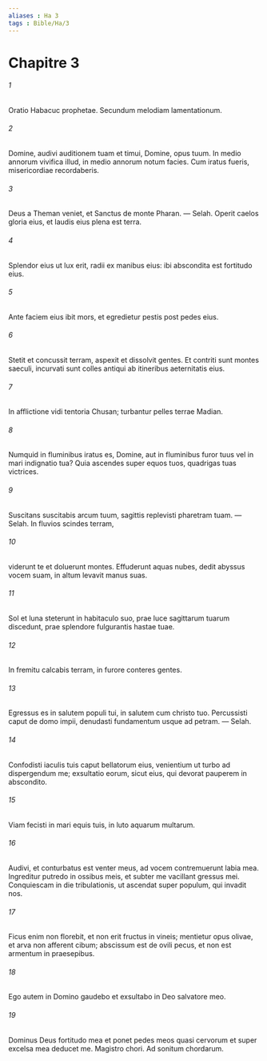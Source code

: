 ```yaml
---
aliases : Ha 3
tags : Bible/Ha/3
---
```


# Chapitre 3

###### 1
Oratio Habacuc prophetae. Secundum melodiam lamentationum.
###### 2
Domine, audivi auditionem tuam et timui, Domine, opus tuum. In medio annorum vivifica illud, in medio annorum notum facies. Cum iratus fueris, misericordiae recordaberis.
###### 3
Deus a Theman veniet, et Sanctus de monte Pharan. — Selah. Operit caelos gloria eius, et laudis eius plena est terra.
###### 4
Splendor eius ut lux erit, radii ex manibus eius: ibi abscondita est fortitudo eius.
###### 5
Ante faciem eius ibit mors, et egredietur pestis post pedes eius. 
###### 6
Stetit et concussit terram, aspexit et dissolvit gentes. Et contriti sunt montes saeculi, incurvati sunt colles antiqui ab itineribus aeternitatis eius.
###### 7
In afflictione vidi tentoria Chusan; turbantur pelles terrae Madian.
###### 8
Numquid in fluminibus iratus es, Domine, aut in fluminibus furor tuus vel in mari indignatio tua? Quia ascendes super equos tuos, quadrigas tuas victrices.
###### 9
Suscitans suscitabis arcum tuum, sagittis replevisti pharetram tuam. — Selah. In fluvios scindes terram,
###### 10
viderunt te et doluerunt montes. Effuderunt aquas nubes, dedit abyssus vocem suam, in altum levavit manus suas.
###### 11
Sol et luna steterunt in habitaculo suo, prae luce sagittarum tuarum discedunt, prae splendore fulgurantis hastae tuae.
###### 12
In fremitu calcabis terram, in furore conteres gentes.
###### 13
Egressus es in salutem populi tui, in salutem cum christo tuo. Percussisti caput de domo impii, denudasti fundamentum usque ad petram. — Selah.
###### 14
Confodisti iaculis tuis caput bellatorum eius, venientium ut turbo ad dispergendum me; exsultatio eorum, sicut eius, qui devorat pauperem in abscondito. 
###### 15
Viam fecisti in mari equis tuis, in luto aquarum multarum.
###### 16
Audivi, et conturbatus est venter meus, ad vocem contremuerunt labia mea. Ingreditur putredo in ossibus meis, et subter me vacillant gressus mei. Conquiescam in die tribulationis, ut ascendat super populum, qui invadit nos.
###### 17
Ficus enim non florebit, et non erit fructus in vineis; mentietur opus olivae, et arva non afferent cibum; abscissum est de ovili pecus, et non est armentum in praesepibus.
###### 18
Ego autem in Domino gaudebo et exsultabo in Deo salvatore meo. 
###### 19
Dominus Deus fortitudo mea et ponet pedes meos quasi cervorum et super excelsa mea deducet me. Magistro chori. Ad sonitum chordarum.
